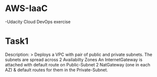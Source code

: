 # AWS-IaaC
-Udacity Cloud DevOps exercise

# Task1
Description: >
  Deploys a VPC with pair of public and private subnets.
  The subnets are spread across 2 Availabilty Zones
  An InternetGateway is attached with default route on Public-Subnet
  2 NatGateway (one in each AZ) & default routes for them in the Private-Subnet.
